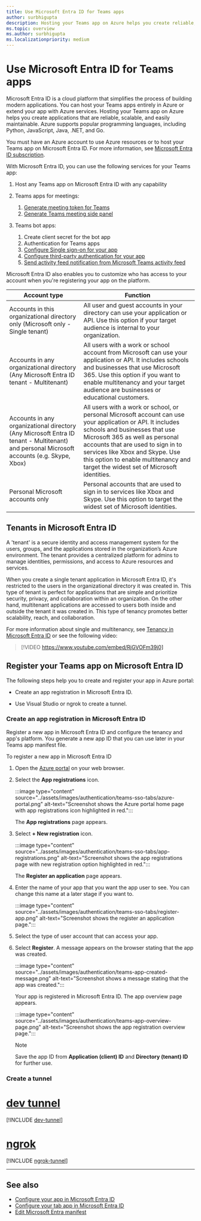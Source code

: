 ```yaml
---
title: Use Microsoft Entra ID for Teams apps
author: surbhigupta
description: Hosting your Teams app on Azure helps you create reliable, scalable, and easy-to-maintain applications.
ms.topic: overview
ms.author: surbhigupta
ms.localizationpriority: medium
---
```

# Use Microsoft Entra ID for Teams apps

Microsoft Entra ID is a cloud platform that simplifies the process of building modern applications. You can host your Teams apps entirely in Azure or extend your app with Azure services. Hosting your Teams app on Azure helps you create applications that are reliable, scalable, and easily maintainable. Azure supports popular programming languages, including Python, JavaScript, Java, .NET, and Go.

You must have an Azure account to use Azure resources or to host your Teams app on Microsoft Entra ID.
For more information, see [Microsoft Entra ID subscription](/azure/developer/intro/azure-developer-billing#what-is-an-azure-subscription).

With Microsoft Entra ID, you can use the following services for your Teams app:

1. Host any Teams app on Microsoft Entra ID with any capability

1. Teams apps for meetings:
    1. [Generate meeting token for Teams](../sbs-meeting-token-generator.yml)
    1. [Generate Teams meeting side panel](../sbs-meetings-sidepanel.yml)

1. Teams bot apps:
    1. Create client secret for the bot app
    1. Authentication for Teams apps
    1. [Configure Single sign-on for your app](add-single-sign-on.md)
    1. [Configure third-party authentication for your app](../tabs/how-to/authentication/auth-tab-aad.md)
    1. [Send activity feed notification from Microsoft Teams activity feed](../sbs-graphactivity-feedbroadcast.yml)

Microsoft Entra ID also enables you to customize who has access to your account when you're registering your app on the platform.

| Account type | Function |
| --- | --- |
| Accounts in this organizational directory only  (Microsoft only - Single tenant) | All user and guest accounts in your directory can use your application or API. Use this option if your target audience is internal to your organization. |
| Accounts in any organizational directory (Any Microsoft Entra ID tenant - Multitenant) | All users with a work or school account from Microsoft can use your application or API. It includes schools and businesses that use Microsoft 365. Use this option if you want to enable multitenancy and your target audience are businesses or educational customers. |
| Accounts in any organizational directory (Any Microsoft Entra ID tenant - Multitenant) and personal Microsoft accounts (e.g. Skype, Xbox) | All users with a work or school, or personal Microsoft account can use your application or API. It includes schools and businesses that use Microsoft 365 as well as personal accounts that are used to sign in to services like Xbox and Skype. Use this option to enable multitenancy and target the widest set of Microsoft identities. |
| Personal Microsoft accounts only | Personal accounts that are used to sign in to services like Xbox and Skype. Use this option to target the widest set of Microsoft identities. |

## Tenants in Microsoft Entra ID

A 'tenant' is a secure identity and access management system for the users, groups, and the applications stored in the organization’s Azure environment. The tenant provides a centralized platform for admins to manage identities, permissions, and access to Azure resources and services.

When you create a single tenant application in Microsoft Entra ID, it's restricted to the users in the organizational directory it was created in. This type of tenant is perfect for applications that are simple and prioritize security, privacy, and collaboration within an organization. On the other hand, multitenant applications are accessed to users both inside and outside the tenant it was created in. This type of tenancy promotes better scalability, reach, and collaboration.

For more information about single and multitenancy, see [Tenancy in Microsoft Entra ID](/entra/identity-platform/single-and-multi-tenant-apps) or see the following video:
<br>
> [!VIDEO https://www.youtube.com/embed/RjGVOFm39j0]

## Register your Teams app on Microsoft Entra ID

The following steps help you to create and register your app in Azure portal:

* Create an app registration in Microsoft Entra ID.

* Use Visual Studio or ngrok to create a tunnel.

### Create an app registration in Microsoft Entra ID

Register a new app in Microsoft Entra ID and configure the tenancy and app's platform. You generate a new app ID that you can use later in your Teams app manifest file.

To register a new app in Microsoft Entra ID

1. Open the [Azure portal](https://portal.azure.com/) on your web browser.

1. Select the **App registrations** icon.

    :::image type="content" source="../assets/images/authentication/teams-sso-tabs/azure-portal.png" alt-text="Screenshot shows the Azure portal home page with app registrations icon highlighted in red.":::

    The **App registrations** page appears.

1. Select **+ New registration** icon.

    :::image type="content" source="../assets/images/authentication/teams-sso-tabs/app-registrations.png" alt-text="Screenshot shows the app registrations page with new registration option highlighted in red.":::

    The **Register an application** page appears.

1. Enter the name of your app that you want the app user to see. You can change this name at a later stage if you want to.

    :::image type="content" source="../assets/images/authentication/teams-sso-tabs/register-app.png" alt-text="Screenshot shows the register an application page.":::

1. Select the type of user account that can access your app.

1. Select **Register**. A message appears on the browser stating that the app was created.

    :::image type="content" source="../assets/images/authentication/teams-app-created-message.png" alt-text="Screenshot shows a message stating that the app was created.":::

    Your app is registered in Microsoft Entra ID. The app overview page appears.

    :::image type="content" source="../assets/images/authentication/teams-app-overview-page.png" alt-text="Screenshot shows the app registration overview page.":::

    > [!NOTE]
    > Save the app ID from **Application (client) ID** and **Directory (tenant) ID** for further use.

### Create a tunnel

# [dev tunnel](#tab/dev)

[!INCLUDE [dev-tunnel](../includes/get-started/dev-tunnel.md)]

# [ngrok](#tab/ngrok)

[!INCLUDE [ngrok-tunnel](../includes/get-started/ngrok-tunnel.md)]

---

## See also

* [Configure your app in Microsoft Entra ID](../bots/how-to/authentication/bot-sso-register-aad.md)
* [Configure your tab app in Microsoft Entra ID](../tabs/how-to/authentication/tab-sso-register-aad.md)
* [Edit Microsoft Entra manifest](AAD-manifest-customization.md)
